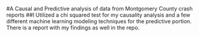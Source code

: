 #A Causal and Predictive analysis of data from Montgomery County crash reports
##I Utilized a chi squared test for my causality analysis and a few different machine learning modeling techniques for the predictive portion. There is a report with my findings as well in the repo.
